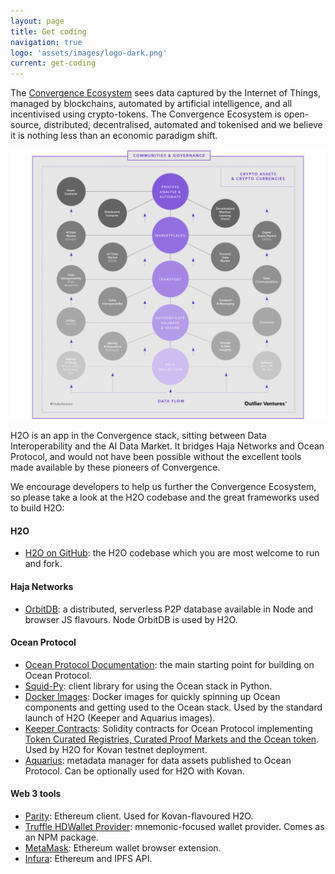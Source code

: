 ```yaml
---
layout: page
title: Get coding
navigation: true
logo: 'assets/images/logo-dark.png'
current: get-coding
---
```

The [Convergence Ecosystem](https://outlierventures.io/investment-strategy/) sees data captured by the Internet of Things, managed by blockchains, automated by artificial intelligence, and all incentivised using crypto-tokens. The Convergence Ecosystem is open-source, distributed, decentralised, automated and tokenised and we believe it is nothing less than an economic paradigm shift.

![Convergence](../assets/images/convergence.png)

H2O is an app in the Convergence stack, sitting between Data Interoperability and the AI Data Market. It bridges Haja Networks and Ocean Protocol, and would not have been possible without the excellent tools made available by these pioneers of Convergence.

We encourage developers to help us further the Convergence Ecosystem, so please take a look at the H2O codebase and the great frameworks used to build H2O:

#### H2O

- [H2O on GitHub](https://www.github.com/OutlierVentures/H2O): the H2O codebase which you are most welcome to run and fork.

#### Haja Networks

- [OrbitDB](https://github.com/orbitdb/orbit-db): a distributed, serverless P2P database available in Node and browser JS flavours. Node OrbitDB is used by H2O.


#### Ocean Protocol

- [Ocean Protocol Documentation](https://docs.oceanprotocol.com/): the main starting point for building on Ocean Protocol.
- [Squid-Py](https://github.com/oceanprotocol/squid-py): client library for using the Ocean stack in Python.
- [Docker Images](https://github.com/oceanprotocol/docker-images): Docker images for quickly spinning up Ocean components and getting used to the Ocean stack. Used by the standard launch of H2O (Keeper and Aquarius images).
- [Keeper Contracts](https://github.com/oceanprotocol/keeper-contracts): Solidity contracts for Ocean Protocol implementing [Token Curated Registries, Curated Proof Markets and the Ocean token](https://oceanprotocol.com/tech-whitepaper.pdf). Used by H2O for Kovan testnet deployment.
- [Aquarius](https://github.com/oceanprotocol/aquarius): metadata manager for data assets published to Ocean Protocol. Can be optionally used for H2O with Kovan.


#### Web 3 tools

- [Parity](https://github.com/paritytech/parity-ethereum): Ethereum client. Used for Kovan-flavoured H2O.
- [Truffle HDWallet Provider](https://github.com/trufflesuite/truffle-hdwallet-provider): mnemonic-focused wallet provider. Comes as an NPM package.
- [MetaMask](https://metamask.io/): Ethereum wallet browser extension.
- [Infura](https://infura.io/): Ethereum and IPFS API.
